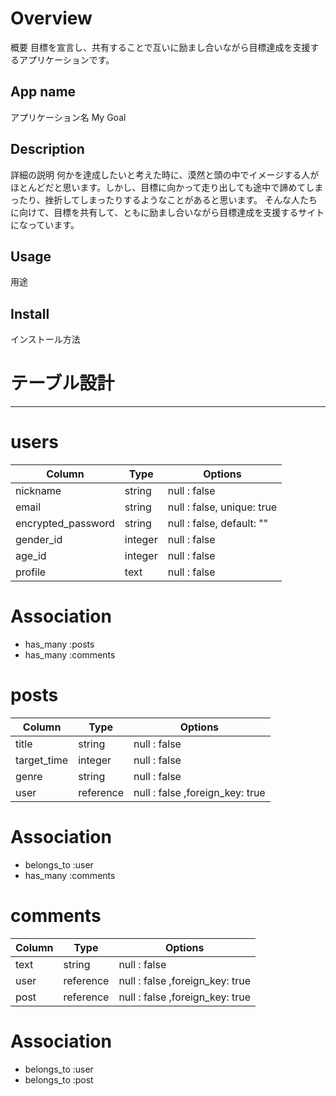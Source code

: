 # Overview
概要
目標を宣言し、共有することで互いに励まし合いながら目標達成を支援するアプリケーションです。

## App name
アプリケーション名
My Goal

## Description
詳細の説明
何かを達成したいと考えた時に、漠然と頭の中でイメージする人がほとんどだと思います。しかし、目標に向かって走り出しても途中で諦めてしまったり、挫折してしまったりするようなことがあると思います。
そんな人たちに向けて、目標を共有して、ともに励まし合いながら目標達成を支援するサイトになっています。

## Usage
用途

## Install
インストール方法



# テーブル設計
-----
# users

| Column             | Type      | Options                         |
| ------------------ | --------- | ------------------------------- |
| nickname           | string    | null : false                    |
| email              | string    | null : false, unique: true      |
| encrypted_password | string    | null : false, default: ""       |
| gender_id          | integer   | null : false                    |
| age_id             | integer   | null : false                    |
| profile            | text      | null : false                    |

# Association
- has_many :posts
- has_many :comments

# posts
| Column             | Type      | Options                         |
| ------------------ | --------- | ------------------------------- |
| title              | string    | null : false                    |
| target_time        | integer   | null : false                    |
| genre              | string    | null : false                    |
| user               | reference | null : false ,foreign_key: true |

# Association
- belongs_to :user
- has_many :comments

# comments
| Column             | Type      | Options                         |
| ------------------ | --------- | ------------------------------- |
| text               | string    | null : false                    |
| user               | reference | null : false ,foreign_key: true |
| post               | reference | null : false ,foreign_key: true |

# Association
- belongs_to :user
- belongs_to :post
